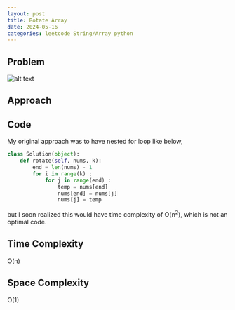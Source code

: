 ```yaml
---
layout: post
title: Rotate Array
date: 2024-05-16
categories: leetcode String/Array python
---
```

## Problem
![alt text](/blog/public/img/MajorityElement.png)

## Approach


## Code
My original approach was to have nested for loop like below,
```python
class Solution(object):
    def rotate(self, nums, k):
        end = len(nums) - 1
        for i in range(k) :
            for j in range(end) :
                temp = nums[end]
                nums[end] = nums[j]
                nums[j] = temp 
```
but I soon realized this would have time complexity of O(n<sup>2</sup>), which is not an optimal code.

## Time Complexity
O(n)

## Space Complexity
O(1)
